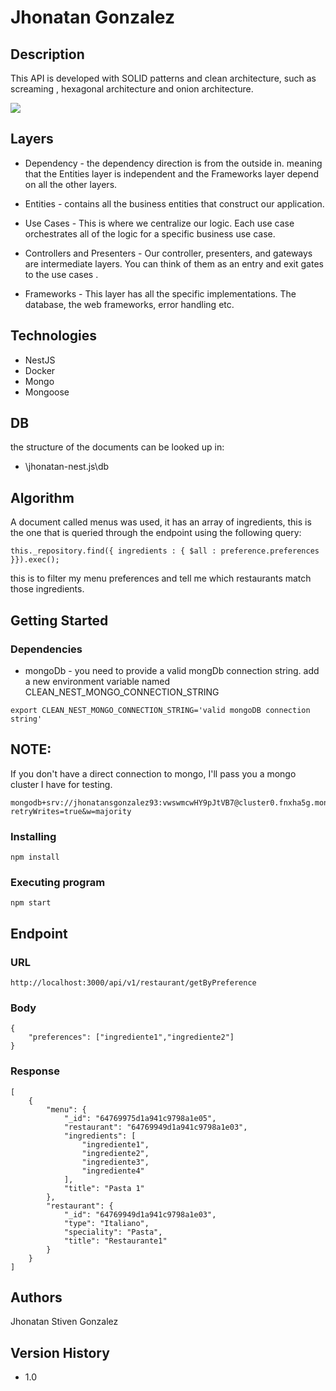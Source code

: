 # Jhonatan Gonzalez
## Description

This API is developed with SOLID patterns and clean architecture, such as screaming , hexagonal architecture and onion architecture.

![](https://fullstackroyhome.files.wordpress.com/2019/03/cleanarchitecture.jpg)

## Layers

-   Dependency - the dependency direction is from the outside in. meaning that
    the Entities layer is independent and the Frameworks layer depend on all the
    other layers.

-   Entities - contains all the business entities that construct our
    application.

-   Use Cases - This is where we centralize our logic. Each use case
    orchestrates all of the logic for a specific business use case.

-   Controllers and Presenters - Our controller, presenters, and gateways are
    intermediate layers. You can think of them as an entry and exit gates to the
    use cases .

-   Frameworks - This layer has all the specific implementations. The database,
    the web frameworks, error handling etc.  



## Technologies
* NestJS
* Docker
* Mongo
* Mongoose


## DB
the structure of the documents can be looked up in:
* \jhonatan-nest.js\db

## Algorithm

A document called menus was used, it has an array of ingredients, this is the one that is queried through the endpoint using the following query:

```
this._repository.find({ ingredients : { $all : preference.preferences }}).exec();
```
this is to filter my menu preferences and tell me which restaurants match those ingredients. 


## Getting Started
### Dependencies
* mongoDb - you need to provide a valid mongDb connection string.
add a new environment variable named CLEAN_NEST_MONGO_CONNECTION_STRING
```
export CLEAN_NEST_MONGO_CONNECTION_STRING='valid mongoDB connection string' 
```
## NOTE: 
If you don't have a direct connection to mongo, I'll pass you a mongo cluster I have for testing. 

```
mongodb+srv://jhonatansgonzalez93:vwswmcwHY9pJtVB7@cluster0.fnxha5g.mongodb.net/prueba?retryWrites=true&w=majority
```

### Installing
```
npm install
```
### Executing program

```
npm start
```
## Endpoint
### URL
```
http://localhost:3000/api/v1/restaurant/getByPreference
```

### Body
```
{
    "preferences": ["ingrediente1","ingrediente2"]
}
```
### Response
```
[
    {
        "menu": {
            "_id": "64769975d1a941c9798a1e05",
            "restaurant": "64769949d1a941c9798a1e03",
            "ingredients": [
                "ingrediente1",
                "ingrediente2",
                "ingrediente3",
                "ingrediente4"
            ],
            "title": "Pasta 1"
        },
        "restaurant": {
            "_id": "64769949d1a941c9798a1e03",
            "type": "Italiano",
            "speciality": "Pasta",
            "title": "Restaurante1"
        }
    }
]
```
## Authors
Jhonatan Stiven Gonzalez
## Version History
* 1.0

